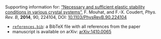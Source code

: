 Supporting information for: [“Necessary and sufficient elastic stability conditions in various crystal systems”](http://dx.doi.org/10.1103/PhysRevB.90.224104), F. Mouhat, and F.-X. Coudert, _Phys. Rev. B_, **2014**, 90, 224104, DOI: [10.1103/PhysRevB.90.224104](http://dx.doi.org/10.1103/PhysRevB.90.224104)

- [`references.bib`](references.bib): a BibTeX file with all references from the paper
- manuscript is available on arXiv: [arXiv:1410.0065](https://arxiv.org/abs/1410.0065)
